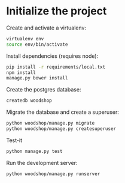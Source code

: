 # Initialize the project
Create and activate a virtualenv:

```bash
virtualenv env
source env/bin/activate
```
Install dependencies (requires node):

```bash
pip install -r requirements/local.txt
npm install
manage.py bower install
```
Create the postgres database:

```bash
createdb woodshop
```


Migrate the database and create a superuser:
```bash
python woodshop/manage.py migrate
python woodshop/manage.py createsuperuser
```

Test-it
```bash
python manage.py test
```

Run the development server: 
```bash
python woodshop/manage.py runserver
```
